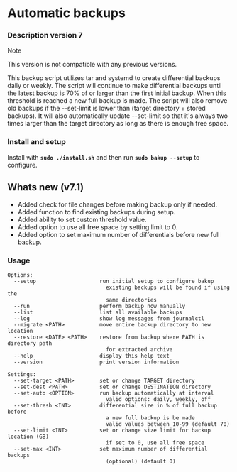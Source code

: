 # Automatic backups

### Description version 7
> [!NOTE]
> This version is not compatible with any previous versions.<br>

This backup script utilizes tar and systemd to create differential backups daily or weekly. The script will continue to make differential backups until the latest backup is 70% of or larger than the first initial backup. When this threshold is reached a new full backup is made. The script will also remove old backups if the --set-limit is lower than (target directory + stored backups). It will also automatically update --set-limit so that it's always two times larger than the target directory as long as there is enough free space.<br>

### Install and setup
Install with **`sudo ./install.sh`** and then run **`sudo bakup --setup`** to configure.<br>

## Whats new (v7.1)
- Added check for file changes before making backup only if needed.<br>
- Added function to find existing backups during setup.<br>
- Added ability to set custom threshold value.<br>
- Added option to use all free space by setting limit to 0.<br>
- Added option to set maximum number of differentials before new full backup.<br>

### Usage
```
Options:
  --setup                    run initial setup to configure bakup
                               existing backups will be found if using the
                               same directories
  --run                      perform backup now manually
  --list                     list all available backups
  --log                      show log messages from journalctl
  --migrate <PATH>           move entire backup directory to new location
  --restore <DATE> <PATH>    restore from backup where PATH is directory path
                               for extracted archive
  --help                     display this help text
  --version                  print version information

Settings:
  --set-target <PATH>        set or change TARGET directory
  --set-dest <PATH>          set or change DESTINATION directory
  --set-auto <OPTION>        run backup automatically at interval
                               valid options: daily, weekly, off
  --set-thresh <INT>         differential size in % of full backup before
                               a new full backup is be made
                               valid values between 10-99 (default 70)
  --set-limit <INT>          set or change size limit for backup location (GB)
                               if set to 0, use all free space
  --set-max <INT>            set maximum number of differential backups
                               (optional) (default 0)
```
